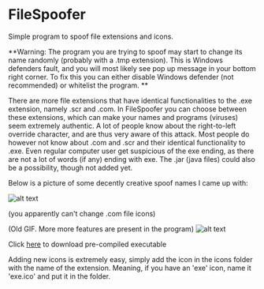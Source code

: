 # FileSpoofer

Simple program to spoof file extensions and icons.

**Warning: The program you are trying to spoof may start to change its name randomly (probably with a .tmp extension). This is Windows defenders fault, and you will most likely see pop up message in your bottom right corner. To fix this you can either disable Windows defender (not recommended) or whitelist the program. **

There are more file extensions that have identical functionalities to the .exe extension, namely .scr and .com. In FileSpoofer you can choose between these extensions, which can make your names and programs (viruses) seem extremely authentic. A lot of people know about the right-to-left override character, and are thus very aware of this attack. Most people do however not know about .com and .scr and their identical functionality to .exe. Even regular computer user get suspicious of the exe ending, as there are not a lot of words (if any) ending with exe. The .jar (java files) could also be a possibility, though not added yet.

Below is a picture of some decently creative spoof names I came up with:

![alt text](https://raw.githubusercontent.com/henriksb/ExtensionSpoofer/master/Spoof.png)

(you apparently can't change .com file icons)

(Old GIF. More more features are present in the program)
![alt text](https://raw.githubusercontent.com/henriksb/ExtensionSpoofer/master/UsageGIF.gif)

Click [here](https://github.com/henriksb/ExtensionSpoofer/raw/master/FileSpoofer.exe) to download pre-compiled executable

Adding new icons is extremely easy, simply add the icon in the icons folder with the name of the extension. Meaning, if you have an 'exe' icon, name it 'exe.ico' and put it in the folder.
